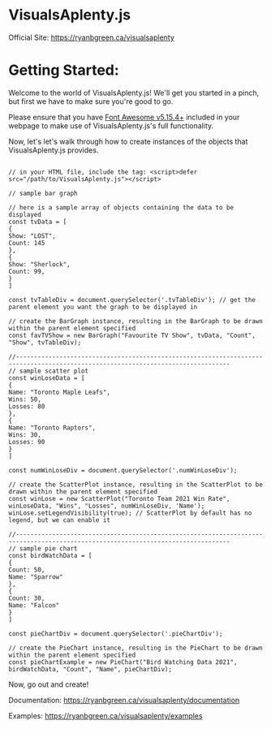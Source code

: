 # VisualsAplenty.js

Official Site: https://ryanbgreen.ca/visualsaplenty

# Getting Started:

<p>Welcome to the world of VisualsAplenty.js! We'll get you started in a pinch, but
first we have to make sure you're good to go.</p>

<p>Please ensure that you have <a href="https://fontawesome.com/">Font Awesome
    v5.15.4+</a> included in your webpage to make use of VisualsAplenty.js's full functionality.</p>

<p>Now, let's let's walk through how to create instances of the objects that
    VisualsAplenty.js provides.</p>

    
<pre><code>
// in your HTML file, include the tag: &lt;script&gt;defer src="/path/to/VisualsAplenty.js">&lt;/script&gt;

// sample bar graph

// here is a sample array of objects containing the data to be displayed
const tvData = [
{
Show: "LOST",
Count: 145
},
{
Show: "Sherlock",
Count: 99,
}
]

const tvTableDiv = document.querySelector('.tvTableDiv'); // get the parent element you want the graph to be displayed in

// create the BarGraph instance, resulting in the BarGraph to be drawn within the parent element specified
const favTVShow = new BarGraph("Favourite TV Show", tvData, "Count", "Show", tvTableDiv);

//---------------------------------------------------------------------------------------------------------------------------------
// sample scatter plot
const winLoseData = [
{
Name: "Toronto Maple Leafs",
Wins: 50,
Losses: 80
},
{
Name: "Toronto Raptors",
Wins: 30,
Losses: 90
}
]

const numWinLoseDiv = document.querySelector('.numWinLoseDiv');

// create the ScatterPlot instance, resulting in the ScatterPlot to be drawn within the parent element specified
const winLose = new ScatterPlot("Toronto Team 2021 Win Rate", winLoseData, "Wins", "Losses", numWinLoseDiv, 'Name');
winLose.setLegendVisibility(true); // ScatterPlot by default has no legend, but we can enable it

//---------------------------------------------------------------------------------------------------------------------------------
// sample pie chart
const birdWatchData = [
{
Count: 50,
Name: "Sparrow"
},
{
Count: 30,
Name: "Falcon"
}
]

const pieChartDiv = document.querySelector('.pieChartDiv');

// create the PieChart instance, resulting in the PieChart to be drawn within the parent element specified
const pieChartExample = new PieChart("Bird Watching Data 2021", birdWatchData, "Count", "Name", pieChartDiv);
</code></pre>

<p>Now, go out and create!</p>

Documentation: https://ryanbgreen.ca/visualsaplenty/documentation

Examples: https://ryanbgreen.ca/visualsaplenty/examples